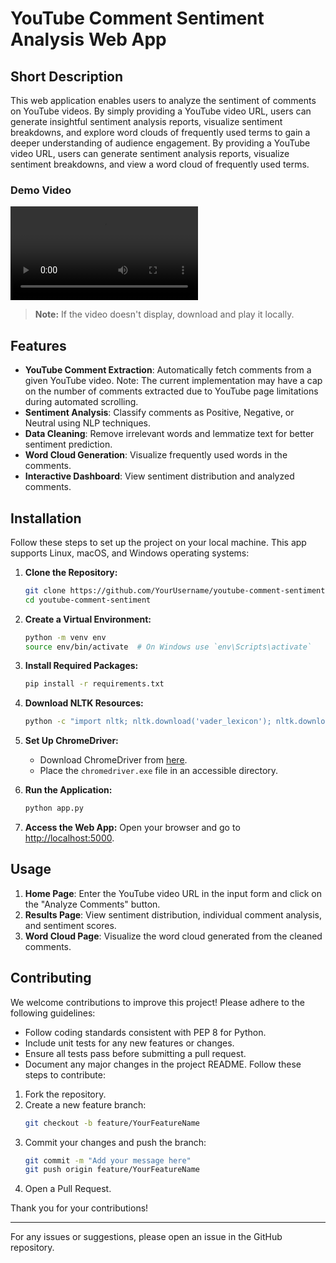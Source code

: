 # YouTube Comment Sentiment Analysis Web App

## Short Description
This web application enables users to analyze the sentiment of comments on YouTube videos. By simply providing a YouTube video URL, users can generate insightful sentiment analysis reports, visualize sentiment breakdowns, and explore word clouds of frequently used terms to gain a deeper understanding of audience engagement. By providing a YouTube video URL, users can generate sentiment analysis reports, visualize sentiment breakdowns, and view a word cloud of frequently used terms.

### Demo Video
![Demo Video](demo.mp4)

> **Note:** If the video doesn't display, download and play it locally.


## Features
- **YouTube Comment Extraction**: Automatically fetch comments from a given YouTube video. Note: The current implementation may have a cap on the number of comments extracted due to YouTube page limitations during automated scrolling.
- **Sentiment Analysis**: Classify comments as Positive, Negative, or Neutral using NLP techniques.
- **Data Cleaning**: Remove irrelevant words and lemmatize text for better sentiment prediction.
- **Word Cloud Generation**: Visualize frequently used words in the comments.
- **Interactive Dashboard**: View sentiment distribution and analyzed comments.

## Installation
Follow these steps to set up the project on your local machine. This app supports Linux, macOS, and Windows operating systems:

1. **Clone the Repository:**
    ```bash
    git clone https://github.com/YourUsername/youtube-comment-sentiment.git
    cd youtube-comment-sentiment
    ```

2. **Create a Virtual Environment:**
    ```bash
    python -m venv env
    source env/bin/activate  # On Windows use `env\Scripts\activate`
    ```

3. **Install Required Packages:**
    ```bash
    pip install -r requirements.txt
    ```

4. **Download NLTK Resources:**
    ```bash
    python -c "import nltk; nltk.download('vader_lexicon'); nltk.download('stopwords'); nltk.download('wordnet')"
    ```

5. **Set Up ChromeDriver:**
   - Download ChromeDriver from [here](https://sites.google.com/chromium.org/driver/).
   - Place the `chromedriver.exe` file in an accessible directory.

6. **Run the Application:**
    ```bash
    python app.py
    ```

7. **Access the Web App:**
   Open your browser and go to [http://localhost:5000](http://localhost:5000).

## Usage
1. **Home Page**: Enter the YouTube video URL in the input form and click on the "Analyze Comments" button.
2. **Results Page**: View sentiment distribution, individual comment analysis, and sentiment scores.
3. **Word Cloud Page**: Visualize the word cloud generated from the cleaned comments.

## Contributing
We welcome contributions to improve this project! Please adhere to the following guidelines:

- Follow coding standards consistent with PEP 8 for Python.
- Include unit tests for any new features or changes.
- Ensure all tests pass before submitting a pull request.
- Document any major changes in the project README. Follow these steps to contribute:

1. Fork the repository.
2. Create a new feature branch:
    ```bash
    git checkout -b feature/YourFeatureName
    ```
3. Commit your changes and push the branch:
    ```bash
    git commit -m "Add your message here"
    git push origin feature/YourFeatureName
    ```
4. Open a Pull Request.

Thank you for your contributions!

---
For any issues or suggestions, please open an issue in the GitHub repository.

